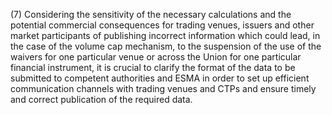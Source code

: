 (7) Considering the sensitivity of the necessary calculations and the potential commercial consequences for trading venues, issuers and other market participants of publishing incorrect information which could lead, in the case of the volume cap mechanism, to the suspension of the use of the waivers for one particular venue or across the Union for one particular financial instrument, it is crucial to clarify the format of the data to be submitted to competent authorities and ESMA in order to set up efficient communication channels with trading venues and CTPs and ensure timely and correct publication of the required data.